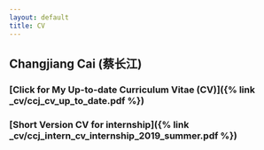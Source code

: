 ```yaml
---
layout: default
title: CV
---
```


## Changjiang Cai (蔡长江)

### [Click for My Up-to-date Curriculum Vitae (CV)]({% link _cv/ccj_cv_up_to_date.pdf %})

### [Short Version CV for internship]({% link _cv/ccj_intern_cv_internship_2019_summer.pdf %})
